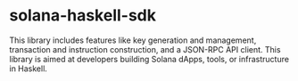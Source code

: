 # solana-haskell-sdk
This library includes features like key generation and management, transaction and instruction construction, and a JSON-RPC API client. This library is aimed at developers building Solana dApps, tools, or infrastructure in Haskell.
